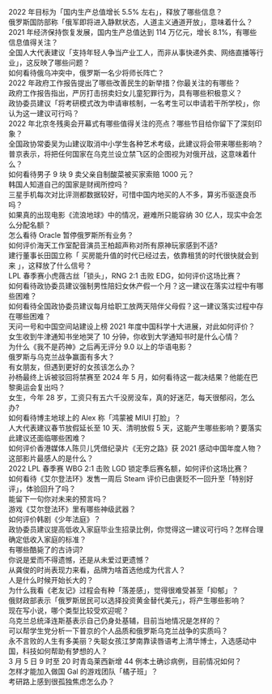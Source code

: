 2022 年目标为「国内生产总值增长 5.5% 左右」，释放了哪些信息？  
俄罗斯国防部称「俄军即将进入静默状态，人道主义通道开放」，意味着什么？  
2021 年经济保持恢复发展，国内生产总值达到 114 万亿元，增长 8.1%，有哪些信息值得关注？  
全国人大代表建议「支持年轻人争当产业工人，而非从事快递外卖、网络直播等行业」，这反映了哪些问题？  
如何看待俄乌冲突中，俄罗斯一名少将师长阵亡？  
2022 年政府工作报告提出了哪些改善民生的新举措？你最关注的有哪些？  
政府工作报告指出，严厉打击拐卖妇女儿童犯罪行为，具有哪些积极意义？  
政协委员建议「将考研模式改为申请审核制，一名考生可以申请若干所学校」，你认为这一建议可行吗？  
2022 年北京冬残奥会开幕式有哪些值得关注的亮点？哪些节目给你留下了深刻印象？  
全国政协常委吴为山建议取消中小学生各种艺术考级，此建议将会带来哪些影响？  
普京表示，将把任何国家在乌克兰设立禁飞区的企图视为对俄开战，这意味着什么？  
如何看待男子 9 块 9 卖父亲自制酸菜被买家索赔 1000 元？  
韩国人知道自己的国家是财阀所控吗？  
三星手机每次对比评测都数据较好，可惜中国内地买的人不多，算劣币驱逐良币吗？  
如果真的出现电影《流浪地球》中的情况，避难所只能容纳 30 亿人，现实中会怎么分配名额？  
怎么看待 Oracle 暂停俄罗斯所有业务？  
如何评价海天工作室配音演员王柏超声称对所有原神玩家感到不适?  
建行董事长田国立称「 买房能升值的时代已经过去，依靠租赁的时代很快就会到来 」，这释放了什么信号？  
LPL 春季赛小虎薇古丝「锁头」，RNG 2:1 击败 EDG，如何评价这场比赛？  
如何看待政协委员建议强制男性陪妇女休产假一个月？这一建议在落实过程中有哪些困难？  
如何看待全国政协委员建议每月给职工放两天陪伴父母假？这一建议落实过程中存在哪些困难？  
天问一号和中国空间站建设上榜 2021 年度中国科学十大进展，对此如何评价？  
女生收到牛津通知书坐地哭了 10 分钟，你收到大学通知书时是什么心情？  
为什么《我不是药神》之后再无评分 9.0 以上的华语电影？  
俄罗斯与乌克兰战争赢面有多大？  
有女朋友，但遇到更好的女孩该怎么办？  
孙杨最终上诉被驳回将禁赛至 2024 年 5 月，如何看待这一裁决结果？他能在巴黎奥运会复出吗？  
女生，今年 28 岁，工资只有五六千没房没车，真的好迷茫，每天很郁闷，怎么办?  
如何看待博主地球上的 Alex 称「鸿蒙被 MIUI 打脸」？  
人大代表建议春节放假延长至 10 天、清明放假 5 天，这能产生哪些影响？要落实此建议还面临哪些困难？  
如何评价香港媒体人陈贝儿凭借纪录片《无穷之路》获 2021 感动中国年度人物？这部影片最感人的是什么？  
2022 LPL 春季赛 WBG 2:1 击败 LGD 锁定季后赛名额，如何评价这场比赛？  
如何看待《艾尔登法环》发售一周后 Steam 评价已由褒贬不一回升至「特别好评」，体验回升了吗？  
能留下一句你对未来的预言吗？  
游戏《艾尔登法环》里有哪些神级武器？  
如何评价韩剧《少年法庭》？  
政协委员建议提高低收入家庭毕业生招录比例，你觉得这一建议可行吗？怎样合理确定低收入家庭的标准？  
有哪些酷毙了的古诗词?  
你说是爱而不得遗憾，还是从未爱过更遗憾？  
从龚俊的时尚表现力来看，品牌为啥首选他成为代言人？  
人是什么时候开始长大的？  
为什么我看《老友记》过程会有种「落差感」，觉得很难受甚至「抑郁」？  
俄财政部表示「俄罗斯居民可以选择投资黄金替代美元」，将产生哪些影响？  
现在写小说，哪个类型比较受欢迎呢？  
乌克兰总统泽连斯基表示自己仍身处基辅，目前当地情况是怎样的？  
可以帮学生党分析一下普京的个人品质和俄罗斯乌克兰战争的实质吗？  
永不言败的人生有多美丽？失聪女孩江梦南靠读唇语考上清华博士，入选感动中国，科技如何帮助有梦想的人？  
3 月 5 日 9 时至 20 时青岛莱西新增 44 例本土确诊病例，目前情况如何？  
怎样才能加入做国 Gal 的游戏团队「橘子班」？  
考研路上感到很孤独焦虑怎么办？  

